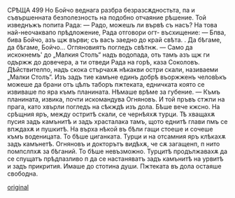 ﻿СРѢЩА
499
Но Бойчо веднага разбра безразсѫдностьта, па и съвършенната безполезность на подобно отчаяние рѣшение. Той изведнъжъ попита Рада:
— Радо, можешъ ли вървѣ съ насъ?
На това най-неочаквапо прѣдложение, Рада отговори огт- въсхищение:
— Бпва, бива Бойчо, азъ щж върви; съ васъ заедно до край свѣта. . Да бѣгаме, да бѣгаме, Бойчо...
Огпяновиятъ погледъ свѣтнж.
— Само да искокнемъ' до „Малкия Столъ“ надъ водопада, оть тамъ азъ щж ги одържж до довечера, а ти отведи Рада на горѣ, каза Соколовъ.
Дѣйствителпо, надъ скока стърчахѫ нѣкакви остри скали, називаеми „Малки Столъ“. Изъ задъ тие камъне единъ добрѣ въоржженъ человЬкъ можеше да брани отъ цѣлъ таборъ пжтеката, едничката която се извиваше по яра къмъ планината.
Нѣмаше врѣме за губение.
— Къмъ планината, извика, почти искомандува Огняновъ.
И той пръвъ стжпи на прага, като хвърли погледъ на сѣкждѣ изъ дола.
Бѣше вече кжсно.
На срѣщния яръ, между остритѣ скали, се чернѣяхѫ турци. Тѣ хващахѫ пусия задъ камънитѣ и задъ храсталака тамъ, щото еднитѣ глави пмъ се впждахѫ и пушкитѣ. На върха нѣкой въ бѣли гащи стоеше и сочеше къмъ воденицата. То бѣше циганката. Турци и на отсамния яръ клѣкахѫ задъ камънетѣ.
Огняновъ и докторътъ видѣхѫ, че сѫ загащенп, п нито помпслпхѫ за бѣганий. То бѣше невъзможно.
Турцитѣ продължавахѫ да се спущатъ прѣдпазливо п да се настаняватъ задъ камънитѣ на урвитѣ и задъ прикрития. Имаше до стотина души.
Пжтеката въ дола остаяше свободна.

[original](images/552.jpg)